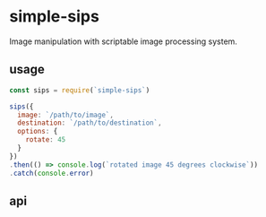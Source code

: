 # simple-sips

Image manipulation with scriptable image processing system.

## usage

```javascript
const sips = require(`simple-sips`)

sips({
  image: `/path/to/image`,
  destination: `/path/to/destination`,
  options: {
    rotate: 45
  }
})
.then(() => console.log(`rotated image 45 degrees clockwise`))
.catch(console.error)
```

## api
